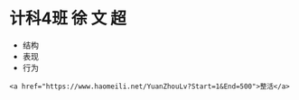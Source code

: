 
<html lang="zh">
<head>
    <meta charset="UTF-8">
    <meta http-equiv="X-UA-Compatible" content="IE=edge">
    <meta name="viewport" content="width=device-width, initial-scale=1.0">
    <title>自我介绍</title>
</head>
<body>
    <h1>计科4班 徐 文 超</h1>
<ul>
    <li>结构</li>
    <li>表现</li>
    <li>行为</li>
</ul>    

    <a href="https://www.haomeili.net/YuanZhouLv?Start=1&End=500">整活</a>
</body>
</html>
